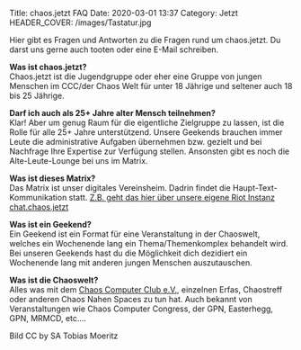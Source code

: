 Title: chaos.jetzt FAQ
Date: 2020-03-01 13:37
Category: Jetzt
HEADER_COVER: /images/Tastatur.jpg

Hier gibt es Fragen und Antworten zu die Fragen rund um chaos.jetzt. Du darst uns gerne auch tooten oder eine E-Mail schreiben.


**Was ist chaos.jetzt?**  
Chaos.jetzt ist die Jugendgruppe oder eher eine Gruppe von jungen Menschen im CCC/der Chaos Welt für unter 18 Jährige und seltener auch 18 bis 25 Jährige.

**Darf ich auch als 25+ Jahre alter Mensch teilnehmen?**  
Klar! Aber um genug Raum für die eigentliche Zielgruppe zu lassen, ist die Rolle für alle 25+ Jahre unterstützend. Unsere Geekends brauchen immer Leute die administrative Aufgaben übernehmen bzw. gezielt und bei Nachfrage Ihre Expertise zur Verfügung stellen. Ansonsten gibt es noch die Alte-Leute-Lounge bei uns im Matrix.

**Was ist dieses Matrix?**  
Das Matrix ist unser digitales Vereinsheim. Dadrin findet die Haupt-Text-Kommunikation statt. [Z.B. geht das hier über unsere eigene Riot Instanz chat.chaos.jetzt](https://chat.chaos.jetzt/)

**Was ist ein Geekend?**  
Ein Geekend ist ein Format für eine Veranstaltung in der Chaoswelt, welches ein Wochenende lang ein Thema/Themenkomplex behandelt wird.
Bei unseren Geekends hast du die Möglichkeit dich dezidiert ein Wochenende lang mit anderen jungen Menschen auszutauschen.

**Was ist die Chaoswelt?**  
Alles was mit dem [Chaos Computer Club e.V.](altes.chaos.jetzt), einzelnen Erfas, Chaostreff oder anderen Chaos Nahen Spaces zu tun hat. Auch bekannt von Veranstaltungen wie Chaos Computer Congress, der GPN, Easterhegg, GPN, MRMCD, etc....



Bild CC by SA Tobias Moeritz
